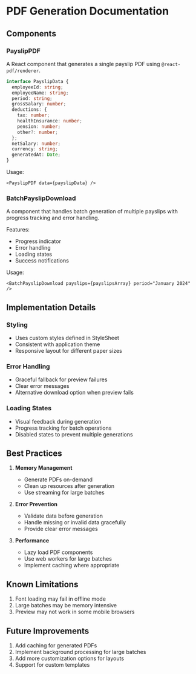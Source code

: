 # PDF Generation Documentation

## Components

### PayslipPDF

A React component that generates a single payslip PDF using `@react-pdf/renderer`.

```typescript
interface PayslipData {
  employeeId: string;
  employeeName: string;
  period: string;
  grossSalary: number;
  deductions: {
    tax: number;
    healthInsurance: number;
    pension: number;
    other?: number;
  };
  netSalary: number;
  currency: string;
  generatedAt: Date;
}
```

Usage:

```tsx
<PayslipPDF data={payslipData} />
```

### BatchPayslipDownload

A component that handles batch generation of multiple payslips with progress tracking and error handling.

Features:

- Progress indicator
- Error handling
- Loading states
- Success notifications

Usage:

```tsx
<BatchPayslipDownload payslips={payslipsArray} period="January 2024" />
```

## Implementation Details

### Styling

- Uses custom styles defined in StyleSheet
- Consistent with application theme
- Responsive layout for different paper sizes

### Error Handling

- Graceful fallback for preview failures
- Clear error messages
- Alternative download option when preview fails

### Loading States

- Visual feedback during generation
- Progress tracking for batch operations
- Disabled states to prevent multiple generations

## Best Practices

1. **Memory Management**

   - Generate PDFs on-demand
   - Clean up resources after generation
   - Use streaming for large batches

2. **Error Prevention**

   - Validate data before generation
   - Handle missing or invalid data gracefully
   - Provide clear error messages

3. **Performance**
   - Lazy load PDF components
   - Use web workers for large batches
   - Implement caching where appropriate

## Known Limitations

1. Font loading may fail in offline mode
2. Large batches may be memory intensive
3. Preview may not work in some mobile browsers

## Future Improvements

1. Add caching for generated PDFs
2. Implement background processing for large batches
3. Add more customization options for layouts
4. Support for custom templates
